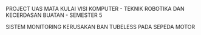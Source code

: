 PROJECT UAS MATA KULAI VISI KOMPUTER - TEKNIK ROBOTIKA DAN KECERDASAN BUATAN - SEMESTER 5

SISTEM MONITORING KERUSAKAN BAN TUBELESS PADA SEPEDA MOTOR
